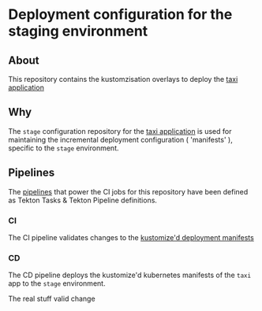 # Deployment configuration for the staging environment

## About
This repository contains the kustomzisation overlays to deploy the [taxi application](https://github.com/sbose78/taxi)

## Why
The `stage` configuration repository for the [taxi application](https://github.com/sbose78/taxi) is used for maintaining the incremental deployment configuration ( 'manifests' ), specific to the `stage` environment.

## Pipelines
The [pipelines](../pipelines) that power the CI jobs for this repository have been defined as Tekton Tasks & Tekton Pipeline definitions.

### CI
The CI pipeline validates changes to the [kustomize'd deployment manifests](../deployment) 

### CD
The CD pipeline deploys the kustomize'd kubernetes manifests of the `taxi` app to the `stage` environment.

The real stuff valid change

